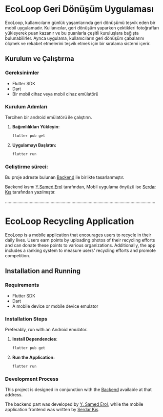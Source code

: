 # EcoLoop Geri Dönüşüm Uygulaması

EcoLoop, kullanıcıların günlük yaşamlarında geri dönüşümü teşvik eden bir mobil uygulamadır. Kullanıcılar, geri dönüşüm yaparken çektikleri fotoğrafları yükleyerek puan kazanır ve bu puanlarla çeşitli kuruluşlara bağışta bulunabilirler. Ayrıca uygulama, kullanıcıların geri dönüşüm çabalarını ölçmek ve rekabet etmelerini teşvik etmek için bir sıralama sistemi içerir.

## Kurulum ve Çalıştırma

### Gereksinimler

- Flutter SDK
- Dart
- Bir mobil cihaz veya mobil cihaz emülatörü

### Kurulum Adımları

Tercihen bir android emülatörü ile çalıştırın.

1. **Bağımlılıkları Yükleyin:**
   ```sh
   flutter pub get
    ```
2. **Uygulamayı Başlatın:**
   ```sh
   flutter run
    ```
### Geliştirme süreci:

Bu proje adreste bulunan [Backend](https://github.com/YSamed/GeriDonusumProje) ile birlikte tasarlanmıştır.

Backend kısmı [Y.Samed Erol](https://github.com/YSamed) tarafından, Mobil uygulama önyüzü ise [Serdar Kış](https://github.com/serdarkis) tarafından yazılmıştır.

..........................................................................................................................

# EcoLoop Recycling Application

EcoLoop is a mobile application that encourages users to recycle in their daily lives. Users earn points by uploading photos of their recycling efforts and can donate these points to various organizations. Additionally, the app includes a ranking system to measure users' recycling efforts and promote competition.

## Installation and Running

### Requirements

- Flutter SDK
- Dart
- A mobile device or mobile device emulator

### Installation Steps

Preferably, run with an Android emulator.

1. **Install Dependencies:**
   ```sh
   flutter pub get
   ```
2. **Run the Application:**
    ```sh
   flutter run
   ```
### Development Process

This project is designed in conjunction with the [Backend](https://github.com/YSamed/GeriDonusumProje) available at that address.

The backend part was developed by [Y. Samed Erol](https://github.com/YSamed), while the mobile application frontend was written by [Serdar Kış](https://github.com/serdarkis).
